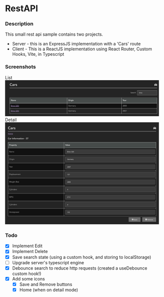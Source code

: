 
# RestAPI

### Description
This small rest api sample contains two projects. 

* Server - this is an ExpressJS implementation with a 'Cars' route
* Client - This is a ReactJS implementation using React Router, Custom Hooks, Vite, in Typescript


### Screenshots
List
![List screen](https://github.com/MrLuis/test/blob/main/RestAPI/filtered_list.png)
Detail
![Detail screen](https://github.com/MrLuis/test/blob/main/RestAPI/detail.png)

### Todo
- [x] Implement Edit
- [x] Implement Delete
- [x] Save search state (using a custom hook, and storing to localStorage)
- [ ] Upgrade server's typescript engine
- [x] Debounce search to reduce http requests (created a useDebounce custom hook!)
- [x] Add some icons
  - [x] Save and Remove buttons
  - [x] Home (when on detail mode)